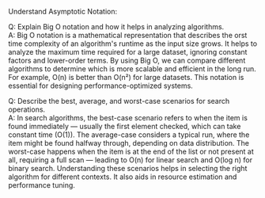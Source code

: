 Understand Asymptotic Notation:

Q: Explain Big O notation and how it helps in analyzing algorithms.  
A: Big O notation is a mathematical representation that describes the orst time complexity of an algorithm's runtime as the input size grows. It helps to analyze the maximum time required for a large dataset, ignoring constant factors and lower-order terms. By using Big O, we can compare different algorithms to determine which is more scalable and efficient in the long run. For example, O(n) is better than O(n²) for large datasets. This notation is essential for designing performance-optimized systems.

Q: Describe the best, average, and worst-case scenarios for search operations.  
A: In search algorithms, the best-case scenario refers to when the item is found immediately — usually the first element checked, which can take constant time (O(1)). The average-case considers a typical run, where the item might be found halfway through, depending on data distribution. The worst-case happens when the item is at the end of the list or not present at all, requiring a full scan — leading to O(n) for linear search and O(log n) for binary search. Understanding these scenarios helps in selecting the right algorithm for different contexts. It also aids in resource estimation and performance tuning.